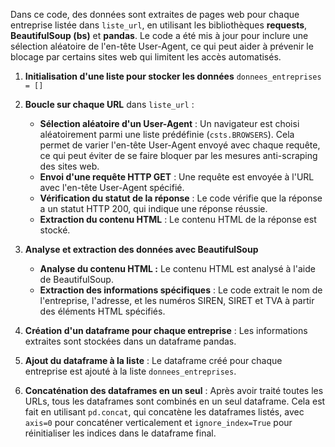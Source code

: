 Dans ce code, des données sont extraites de pages web pour chaque entreprise listée dans `liste_url`, en utilisant les bibliothèques **requests**, **BeautifulSoup (bs)** et **pandas**. Le code a été mis à jour pour inclure une sélection aléatoire de l'en-tête User-Agent, ce qui peut aider à prévenir le blocage par certains sites web qui limitent les accès automatisés.

1. **Initialisation d'une liste pour stocker les données**  `donnees_entreprises = []`
	
2. **Boucle sur chaque URL** dans `liste_url` :
	- **Sélection aléatoire d'un User-Agent** : Un navigateur est choisi aléatoirement parmi une liste prédéfinie (`csts.BROWSERS`). Cela permet de varier l'en-tête User-Agent envoyé avec chaque requête, ce qui peut éviter de se faire bloquer par les mesures anti-scraping des sites web.
	- **Envoi d'une requête HTTP GET** : Une requête est envoyée à l'URL avec l'en-tête User-Agent spécifié.
	- **Vérification du statut de la réponse** : Le code vérifie que la réponse a un statut HTTP 200, qui indique une réponse réussie.
	- **Extraction du contenu HTML** : Le contenu HTML de la réponse est stocké.

3. **Analyse et extraction des données avec BeautifulSoup**
	-	**Analyse du contenu HTML :** Le contenu HTML est analysé à l'aide de BeautifulSoup.
	- **Extraction des informations spécifiques** : Le code extrait le nom de l'entreprise, l'adresse, et les numéros SIREN, SIRET et TVA à partir des éléments HTML spécifiés.

4. **Création d'un dataframe pour chaque entreprise** : Les informations extraites sont stockées dans un dataframe pandas.
	
5.  **Ajout du dataframe à la liste** : Le dataframe créé pour chaque entreprise est ajouté à la liste `donnees_entreprises`.

7. **Concaténation des dataframes en un seul** : Après avoir traité toutes les URLs, tous les dataframes sont combinés en un seul dataframe. Cela est fait en utilisant `pd.concat`, qui concatène les dataframes listés, avec `axis=0` pour concaténer verticalement et `ignore_index=True` pour réinitialiser les indices dans le dataframe final.